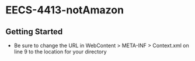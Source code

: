# EECS-4413-notAmazon
## Getting Started
* Be sure to change the URL in WebContent > META-INF > Context.xml on line 9 to the location for your directory

